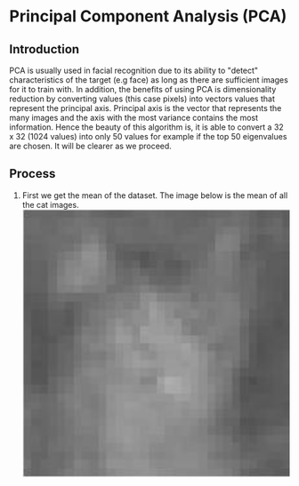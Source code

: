 # Principal Component Analysis (PCA)
## Introduction
PCA is usually used in facial recognition due to its ability to "detect" characteristics of the target (e.g face) as long as there are sufficient images for it to train with. In addition, the benefits of using PCA is dimensionality reduction by converting values (this case pixels) into vectors values that represent the principal axis. Principal axis is the vector that represents the many images and the axis with the most variance contains the most information. Hence the beauty of this algorithm is, it is able to convert a 32 x 32 (1024 values) into only 50 values for example if the top 50 eigenvalues are chosen. It will be clearer as we proceed.

## Process
1. First we get the mean of the dataset. The image below is the mean of all the cat images.
![Alt text](https://github.com/Chen-XueWen/PrincipalComponentAnalysis/blob/master/CatMean.PNG)

